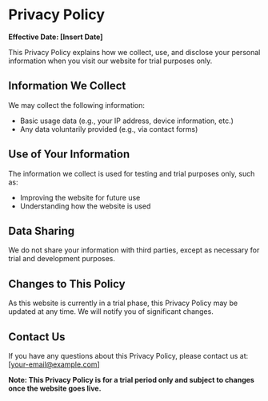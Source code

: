 # Privacy Policy

**Effective Date: [Insert Date]**

This Privacy Policy explains how we collect, use, and disclose your personal information when you visit our website for trial purposes only.

## Information We Collect
We may collect the following information:
- Basic usage data (e.g., your IP address, device information, etc.)
- Any data voluntarily provided (e.g., via contact forms)

## Use of Your Information
The information we collect is used for testing and trial purposes only, such as:
- Improving the website for future use
- Understanding how the website is used

## Data Sharing
We do not share your information with third parties, except as necessary for trial and development purposes.

## Changes to This Policy
As this website is currently in a trial phase, this Privacy Policy may be updated at any time. We will notify you of significant changes.

## Contact Us
If you have any questions about this Privacy Policy, please contact us at: [your-email@example.com]

**Note: This Privacy Policy is for a trial period only and subject to changes once the website goes live.**
